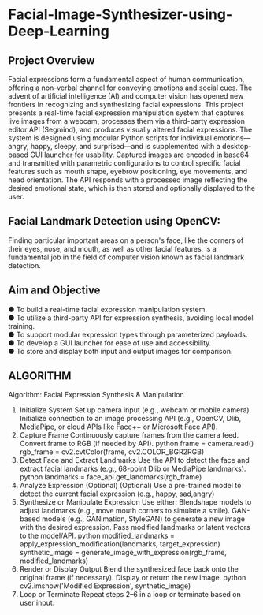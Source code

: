 # Facial-Image-Synthesizer-using-Deep-Learning
## Project Overview
Facial expressions form a fundamental aspect of human communication, offering a non-verbal channel for 
conveying emotions and social cues. The advent of artificial intelligence (AI) and computer vision has 
opened new frontiers in recognizing and synthesizing facial expressions. This project presents a real-time 
facial expression manipulation system that captures live images from a webcam, processes them via a 
third-party expression editor API (Segmind), and produces visually altered facial expressions.
The system is designed using modular Python scripts for individual emotions—angry, happy, sleepy, and 
surprised—and is supplemented with a desktop-based GUI launcher for usability. Captured images are 
encoded in base64 and transmitted with parametric configurations to control specific facial features such 
as mouth shape, eyebrow positioning, eye movements, and head orientation. The API responds with a 
processed image reflecting the desired emotional state, which is then stored and optionally displayed to 
the user. 

## Facial Landmark Detection using OpenCV:  
Finding particular important areas on a person's face, like the corners of their eyes, nose, 
and mouth, as well as other facial features, is a fundamental job in the field of computer vision 
known as facial landmark detection.

## Aim and Objective  
● To build a real-time facial expression manipulation system.  
● To utilize a third-party API for expression synthesis, avoiding local model  training.  
● To support modular expression types through parameterized payloads.  
● To develop a GUI launcher for ease of use and accessibility.  
● To store and display both input and output images for comparison.  

## ALGORITHM 
Algorithm: Facial Expression Synthesis & Manipulation 
1. Initialize System 
Set up camera input (e.g., webcam or mobile camera). 
Initialize connection to an image processing API (e.g., OpenCV, Dlib, MediaPipe, or 
cloud APIs like Face++ or Microsoft Face API). 
2. Capture Frame 
Continuously capture frames from the camera feed. 
Convert frame to RGB (if needed by API). 
python 
frame = camera.read() 
rgb_frame = cv2.cvtColor(frame, cv2.COLOR_BGR2RGB) 
3. Detect Face and Extract Landmarks 
Use the API to detect the face and extract facial landmarks (e.g., 68-point Dlib or 
MediaPipe landmarks). 
python 
landmarks = face_api.get_landmarks(rgb_frame) 
4. Analyze Expression (Optional) 
(Optional) Use a pre-trained model to detect the current facial expression (e.g., happy, sad,angry)
5. Synthesize or Manipulate Expression 
Use either: 
Blendshape models to adjust landmarks (e.g., move mouth corners to simulate a smile). 
GAN-based models (e.g., GANimation, StyleGAN) to generate a new image with the 
desired expression. 
Pass modified landmarks or latent vectors to the model/API. 
python 
modified_landmarks = apply_expression_modification(landmarks, target_expression) 
synthetic_image = generate_image_with_expression(rgb_frame, modified_landmarks) 
6. Render or Display Output 
Blend the synthesized face back onto the original frame (if necessary). 
Display or return the new image. 
python 
cv2.imshow('Modified Expression', synthetic_image) 
7. Loop or Terminate 
Repeat steps 2–6 in a loop or terminate based on user input.



